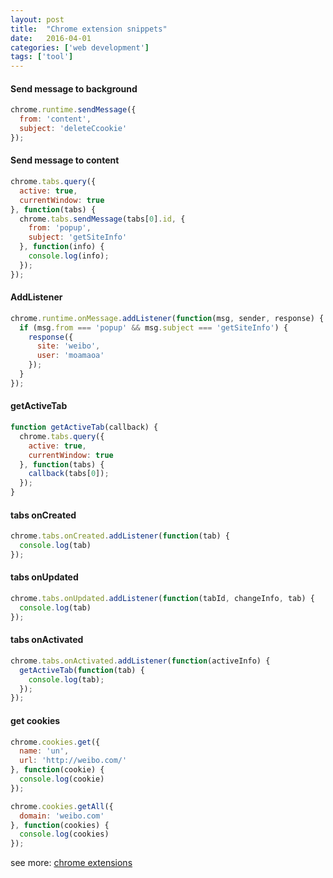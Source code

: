 ```yaml
---
layout: post
title:  "Chrome extension snippets"
date:   2016-04-01
categories: ['web development']
tags: ['tool']
---
```


#### Send message to background

```js
chrome.runtime.sendMessage({
  from: 'content',
  subject: 'deleteCcookie'
});
```

#### Send message to content

```js
chrome.tabs.query({
  active: true,
  currentWindow: true
}, function(tabs) {
  chrome.tabs.sendMessage(tabs[0].id, {
    from: 'popup',
    subject: 'getSiteInfo'
  }, function(info) {
    console.log(info);
  });
});
```

#### AddListener

```js
chrome.runtime.onMessage.addListener(function(msg, sender, response) {
  if (msg.from === 'popup' && msg.subject === 'getSiteInfo') {
    response({
      site: 'weibo',
      user: 'moamaoa'
    });
  }
});
```

#### getActiveTab

```js
function getActiveTab(callback) {
  chrome.tabs.query({
    active: true,
    currentWindow: true
  }, function(tabs) {
    callback(tabs[0]);
  });
}
```

#### tabs onCreated

```js
chrome.tabs.onCreated.addListener(function(tab) {
  console.log(tab)
});
```

#### tabs onUpdated

```js
chrome.tabs.onUpdated.addListener(function(tabId, changeInfo, tab) {
  console.log(tab)
});
```

#### tabs onActivated

```js
chrome.tabs.onActivated.addListener(function(activeInfo) {
  getActiveTab(function(tab) {
    console.log(tab);
  });
});
```

#### get cookies

```js
chrome.cookies.get({
  name: 'un',
  url: 'http://weibo.com/'
}, function(cookie) {
  console.log(cookie)
});
```

```js
chrome.cookies.getAll({
  domain: 'weibo.com'
}, function(cookies) {
  console.log(cookies)
});
```

see more: [chrome extensions](https://developer.chrome.com/extensions)
